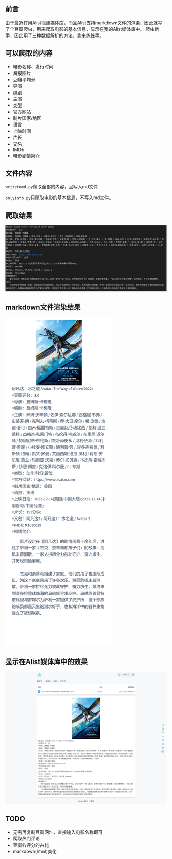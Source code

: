 
## 前言

由于最近在用Alist搭建媒体库，而且Alist支持markdown文件的渲染，因此就写了个豆瓣爬虫，用来爬取电影的基本信息，显示在我的Alist媒体库中。
爬虫新手，因此用了三种数据解析的方法，拿来练练手。

## 可以爬取的内容

+ 电影名称、发行时间
+ 海报图片
+ 豆瓣平均分
+ 导演
+ 编剧
+ 主演
+ 类型
+ 官方网站
+ 制片国家/地区
+ 语言
+ 上映时间
+ 片长
+ 又名
+ IMDb
+ 电影剧情简介

## 文件内容

`writetomd.py`爬取全部的内容，且写入md文件

`onlyinfo.py`只爬取电影的基本信息，不写入md文件。

## 爬取结果

![爬取结果](./imgs/爬取结果.jpg)

## markdown文件渲染结果

![markdown渲染效果](./imgs/markdown渲染效果.png)

## 显示在Alist媒体库中的效果

![Alist中的渲染效果](./imgs/Alist渲染效果.jpeg)

## TODO

+ 无需再复制豆瓣网址，直接输入电影名称即可
+ 爬取热门评论
+ 豆瓣各评分的占比
+ markdown(html)美化